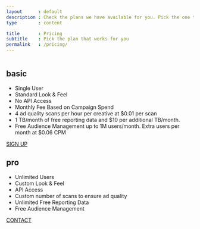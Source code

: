 ```yaml
---
layout      : default
description : Check the plans we have available for you. Pick the one that best suits your needs. Contact us in case you have any question.
type        : content

title       : Pricing
subtitle    : Pick the plan that works for you
permalink   : /pricing/
---
```



<div data-role='pricing'>
  <div data-role='basic'>
    <img />
    <h2>basic</h2>
    <ul>
      <li>Single User</li>
      <li>Standard Look & Feel</li>
      <li>No API Access</li>
      <li>Monthly Fee Based on Campaign Spend</li>
      <li>4 ad quality scans per hour per creative at $0.01 per scan</li>
      <li>1 TB/month of free reporting data and $10 per additional TB/month.</li>
      <li>Free Audience Management up to 1M users/month. Extra users per month at $0.06 CPM</li>
    </ul>
    <a href='https://console.mediasmart.io/signup?%REFERER%' class='button large primary signup-link'>SIGN UP</a>
  </div>

  <div data-role='pro'>
    <img />
    <h2>pro</h2>
    <ul>
      <li>Unlimited Users</li>
      <li>Custom Look & Feel</li>
      <li>API Access</li>
      <li>Custom number of scans to ensure ad quality</li>
      <li>Unlimited Free Reporting Data</li>
      <li>Free Audience Management</li>
    </ul>
    <a href='/contact' class='button large'>CONTACT</a>
  </div>
</div>
